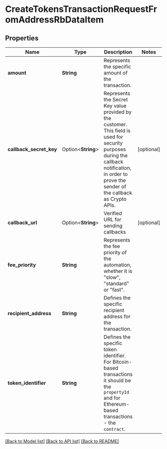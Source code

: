 # CreateTokensTransactionRequestFromAddressRbDataItem

## Properties

Name | Type | Description | Notes
------------ | ------------- | ------------- | -------------
**amount** | **String** | Represents the specific amount of the transaction. | 
**callback_secret_key** | Option<**String**> | Represents the Secret Key value provided by the customer. This field is used for security purposes during the callback notification, in order to prove the sender of the callback as Crypto APIs. | [optional]
**callback_url** | Option<**String**> | Verified URL for sending callbacks | [optional]
**fee_priority** | **String** | Represents the fee priority of the automation, whether it is \"slow\", \"standard\" or \"fast\". | 
**recipient_address** | **String** | Defines the specific recipient address for the transaction. | 
**token_identifier** | **String** | Defines the specific token identifier. For Bitcoin-based transactions it should be the `propertyId` and for Ethereum-based transactions - the `contract`. | 

[[Back to Model list]](../README.md#documentation-for-models) [[Back to API list]](../README.md#documentation-for-api-endpoints) [[Back to README]](../README.md)


